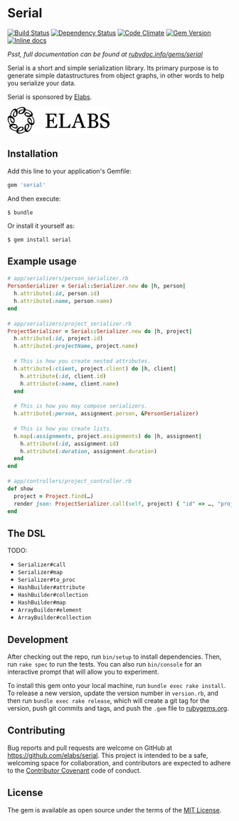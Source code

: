 # Serial

[![Build Status](https://img.shields.io/travis/elabs/serial.svg)](http://travis-ci.org/elabs/serial)
[![Dependency Status](https://img.shields.io/gemnasium/elabs/serial.svg)](https://gemnasium.com/elabs/serial)
[![Code Climate](https://img.shields.io/codeclimate/github/elabs/serial.svg)](https://codeclimate.com/github/elabs/serial)
[![Gem Version](https://img.shields.io/gem/v/serial.svg)](http://badge.fury.io/rb/serial)
[![Inline docs](http://inch-ci.org/github/elabs/serial.svg?branch=master&style=shields)](http://inch-ci.org/github/elabs/serial)

*Psst, full documentation can be found at [rubydoc.info/gems/serial](http://www.rubydoc.info/gems/serial)*

Serial is a short and simple serialization library. Its primary purpose is to generate simple
datastructures from object graphs, in other words to help you serialize your data.

Serial is sponsored by [Elabs][].

[![elabs logo][]][Elabs]

[Elabs]: http://www.elabs.se/
[elabs logo]: ./elabs-logo.png?raw=true

## Installation

Add this line to your application's Gemfile:

```ruby
gem 'serial'
```

And then execute:

    $ bundle

Or install it yourself as:

    $ gem install serial

## Example usage

``` ruby
# app/serializers/person_serializer.rb
PersonSerializer = Serial::Serializer.new do |h, person|
  h.attribute(:id, person.id)
  h.attribute(:name, person.name)
end

# app/serializers/project_serializer.rb
ProjectSerializer = Serial::Serializer.new do |h, project|
  h.attribute(:id, project.id)
  h.attribute(:projectName, project.name)

  # This is how you create nested attributes.
  h.attribute(:client, project.client) do |h, client|
    h.attribute(:id, client.id)
    h.attribute(:name, client.name)
  end

  # This is how you may compose serializers.
  h.attribute(:person, assignment.person, &PersonSerializer)

  # This is how you create lists.
  h.map(:assignments, project.assignments) do |h, assignment|
    h.attribute(:id, assignment.id)
    h.attribute(:duration, assignment.duration)
  end
end

# app/controllers/project_controller.rb
def show
  project = Project.find(…)
  render json: ProjectSerializer.call(self, project) { "id" => …, "projectName" => …, "client" => { … }, … }
end
```

## The DSL

TODO:

- `Serializer#call`
- `Serializer#map`
- `Serializer#to_proc`
- `HashBuilder#attribute`
- `HashBuilder#collection`
- `HashBuilder#map`
- `ArrayBuilder#element`
- `ArrayBuilder#collection`

## Development

After checking out the repo, run `bin/setup` to install dependencies. Then, run
`rake spec` to run the tests. You can also run `bin/console` for an interactive
prompt that will allow you to experiment.

To install this gem onto your local machine, run `bundle exec rake install`. To
release a new version, update the version number in `version.rb`, and then run
`bundle exec rake release`, which will create a git tag for the version, push
git commits and tags, and push the `.gem` file to [rubygems.org](https://rubygems.org).

## Contributing

Bug reports and pull requests are welcome on GitHub at
https://github.com/elabs/serial. This project is intended to be a safe,
welcoming space for collaboration, and contributors are expected to adhere to
the [Contributor Covenant](contributor-covenant.org) code of conduct.

## License

The gem is available as open source under the terms of the
[MIT License](http://opensource.org/licenses/MIT).
